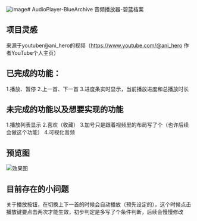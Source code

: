 ![image](https://github.com/MilkyCatsss/AudioPlayer-BlueArchive/assets/56239696/17422c81-9c7e-42db-b909-36a6e2279565)# AudioPlayer-BlueArchive
音频播放器-碧蓝档案

## 项目灵感
来源于youtuber@ani_hero的视频（https://www.youtube.com/@ani_hero 作者YouTube个人主页）

## 已完成的功能：
1.播放、暂停
2.上一首、下一首
3.进度条实时显示，当前播放进度和总播放时长

## 未完成的功能以及想要实现的功能
1.播放列表显示
2.喜欢（收藏）
3.加号只是跟着视频里的布局写了个（也许后续会做这个功能）
4.可视化音频

## 预览图
![效果图](https://github.com/MilkyCatsss/AudioPlayer-BlueArchive/assets/56239696/a90b8142-bd75-48c8-8fec-9ca607d341f0)

## 目前存在的小问题
关于播放按钮，在切换上下一首的时候会自动播放（预先设定的），这个时候点击播放键要点击两次才能生效，初步判定是多写了个条件判断，后续会慢慢修改
